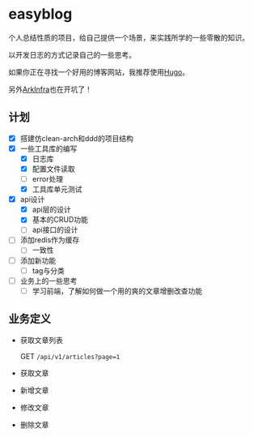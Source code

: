 # easyblog

个人总结性质的项目，给自己提供一个场景，来实践所学的一些零散的知识。

以开发日志的方式记录自己的一些思考。

如果你正在寻找一个好用的博客网站，我推荐使用[Hugo](https://github.com/gohugoio/hugo)。

另外[ArkInfra]()也在开坑了！

## 计划

- [x] 搭建仿clean-arch和ddd的项目结构
- [x] 一些工具库的编写
  - [x] 日志库
  - [x] 配置文件读取
  - [ ] error处理
  - [x] 工具库单元测试
- [x] api设计
  - [x] api层的设计
  - [x] 基本的CRUD功能
  - [ ] api接口的设计
- [ ] 添加redis作为缓存
  - [ ] 一致性
- [ ] 添加新功能
  - [ ] tag与分类
- [ ] 业务上的一些思考
  - [ ] 学习前端，了解如何做一个用的爽的文章增删改查功能

## 业务定义

- 获取文章列表

  GET `/api/v1/articles?page=1`

- 获取文章

- 新增文章

- 修改文章

- 删除文章
